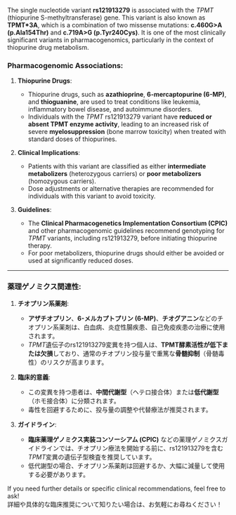 The single nucleotide variant **rs121913279** is associated with the *TPMT* (thiopurine S-methyltransferase) gene. This variant is also known as **TPMT*3A**, which is a combination of two missense mutations: **c.460G>A (p.Ala154Thr)** and **c.719A>G (p.Tyr240Cys)**. It is one of the most clinically significant variants in pharmacogenomics, particularly in the context of thiopurine drug metabolism.

### Pharmacogenomic Associations:
1. **Thiopurine Drugs**:
   - Thiopurine drugs, such as **azathioprine**, **6-mercaptopurine (6-MP)**, and **thioguanine**, are used to treat conditions like leukemia, inflammatory bowel disease, and autoimmune disorders.
   - Individuals with the *TPMT* rs121913279 variant have **reduced or absent TPMT enzyme activity**, leading to an increased risk of severe **myelosuppression** (bone marrow toxicity) when treated with standard doses of thiopurines.

2. **Clinical Implications**:
   - Patients with this variant are classified as either **intermediate metabolizers** (heterozygous carriers) or **poor metabolizers** (homozygous carriers).
   - Dose adjustments or alternative therapies are recommended for individuals with this variant to avoid toxicity.

3. **Guidelines**:
   - The **Clinical Pharmacogenetics Implementation Consortium (CPIC)** and other pharmacogenomic guidelines recommend genotyping for *TPMT* variants, including rs121913279, before initiating thiopurine therapy.
   - For poor metabolizers, thiopurine drugs should either be avoided or used at significantly reduced doses.

---

### 薬理ゲノミクス関連性:
1. **チオプリン系薬剤**:
   - **アザチオプリン**、**6-メルカプトプリン (6-MP)**、**チオグアニン**などのチオプリン系薬剤は、白血病、炎症性腸疾患、自己免疫疾患の治療に使用されます。
   - *TPMT*遺伝子のrs121913279変異を持つ個人は、**TPMT酵素活性が低下または欠損**しており、通常のチオプリン投与量で重篤な**骨髄抑制**（骨髄毒性）のリスクが高まります。

2. **臨床的意義**:
   - この変異を持つ患者は、**中間代謝型**（ヘテロ接合体）または**低代謝型**（ホモ接合体）に分類されます。
   - 毒性を回避するために、投与量の調整や代替療法が推奨されます。

3. **ガイドライン**:
   - **臨床薬理ゲノミクス実装コンソーシアム (CPIC)** などの薬理ゲノミクスガイドラインでは、チオプリン療法を開始する前に、rs121913279を含む*TPMT*変異の遺伝子型検査を推奨しています。
   - 低代謝型の場合、チオプリン系薬剤は回避するか、大幅に減量して使用する必要があります。

If you need further details or specific clinical recommendations, feel free to ask!  
詳細や具体的な臨床推奨について知りたい場合は、お気軽にお尋ねください！